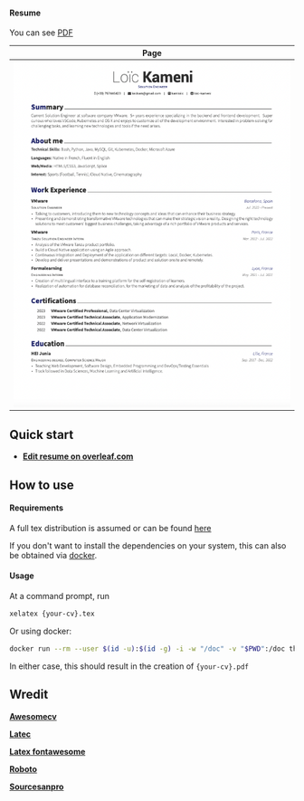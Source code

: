 #### Resume

You can see [PDF](https://raw.githubusercontent.com/kamloiic/my-resume/main/examples/resume.pdf)

| Page | 
|:---:|
| [![résumé](https://raw.githubusercontent.com/kamloiic/my-resume/main/examples/resume.png)](https://raw.githubusercontent.com/kamloiic/my-resume/main/examples/resume.pdf)  | 

## Quick start

* [**Edit resume on overleaf.com**](https://www.overleaf.com/3878524163rfjkcqjjtwcs)

## How to use

#### Requirements

A full tex distribution is assumed or can be found [here](https://tex.stackexchange.com/questions/55437/how-do-i-update-my-tex-distribution) 

If you don't want to install the dependencies on your system, this can also be obtained via [docker](https://docker.com).

#### Usage

At a command prompt, run

```bash
xelatex {your-cv}.tex
```

Or using docker:

```bash
docker run --rm --user $(id -u):$(id -g) -i -w "/doc" -v "$PWD":/doc thomasweise/texlive make
```

In either case, this should result in the creation of ``{your-cv}.pdf``


## Wredit

[**Awesomecv**](https://github.com/posquit0/Awesome-CV) 

[**Latec**](https://www.latex-project.org) 

[**Latex fontawesome**](https://github.com/furl/latex-fontawesome) 

[**Roboto**](https://github.com/google/roboto) 

[**Sourcesanpro**](https://github.com/adobe-fonts/source-sans-pro) 
